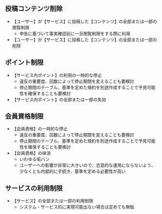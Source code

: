 ## 投稿コンテンツ削除
- 【ユーザー】が【サービス】に投稿した【コンテンツ】の全部または一部の閲覧制限
  - 申告に基づいて事実確認前に一旦閲覧制限をする際に利用
- 【ユーザー】が【サービス】に投稿した【コンテンツ】の全部または一部の削除

## ポイント制限
- 【サービス内ポイント】の利用の一時的な停止
  - 違反の重要度、回数によって停止期間を変えることも要検討
  - 停止期間のテーブル、基準を定めた規約を別途作成することで予見可能性を確保することも要検討
- 【サービス内ポイント】の全部または一部の失効

## 会員資格制限
- 【会員資格】の一時的な停止
  - 違反の重要度、回数によって停止期間を変えることも要検討
  - 停止期間のテーブル、基準を定めた規約を別途作成することで予見可能性を確保することも要検討
- 【会員資格】の抹消
  - いわゆる垢バン
  - ユーザーへの影響が非常に大きいので、恣意的な運用にならないよう、少なくとも内部的に手続き、基準を定める必要性が高い

## サービスの利用制限
- 【サービス】の全部または一部の利用制限
  - システム・サービス的に実現可能出ない場合は定めても無駄

